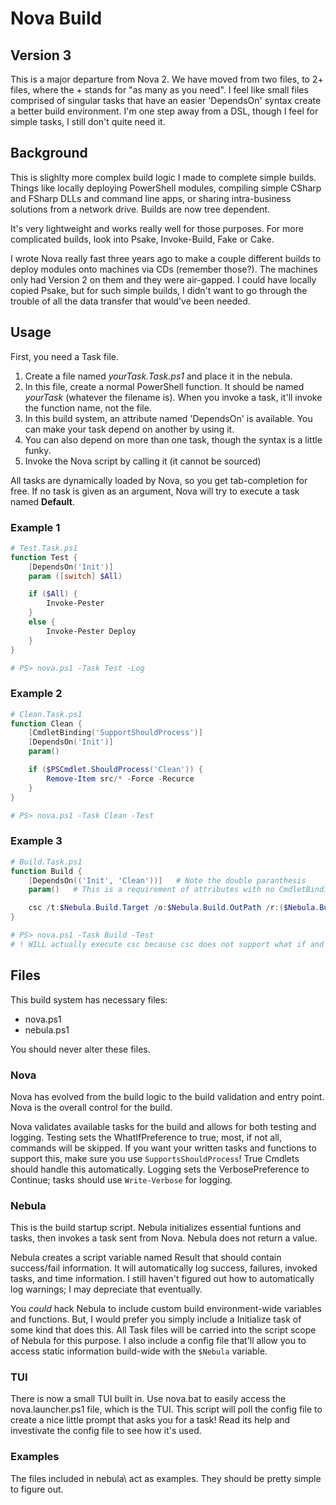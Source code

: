 ﻿# Nova Build

## Version 3

This is a major departure from Nova 2.
We have moved from two files, to 2+ files, where the + stands for "as many as you need".
I feel like small files comprised of singular tasks that have an easier 'DependsOn' syntax create a better build environment.
I'm one step away from a DSL, though I feel for simple tasks, I still don't quite need it.

## Background

This is slighlty more complex build logic I made to complete simple builds. Things like locally deploying PowerShell modules, compiling simple CSharp and FSharp DLLs and command line apps, or sharing intra-business solutions from a network drive.
Builds are now tree dependent.

It's very lightweight and works really well for those purposes. For more complicated builds, look into Psake, Invoke-Build, Fake or Cake.

I wrote Nova really fast three years ago to make a couple different builds to deploy modules onto machines via CDs (remember those?).
The machines only had Version 2 on them and they were air-gapped.
I could have locally copied Psake, but for such simple builds, I didn't want to go through the trouble of all the data transfer that would've been needed.

## Usage

First, you need a Task file.

1. Create a file named _yourTask.Task.ps1_ and place it in the nebula.
2. In this file, create a normal PowerShell function. It should be named _yourTask_ (whatever the filename is). When you invoke a task, it'll invoke the function name, not the file.
3. In this build system, an attribute named 'DependsOn' is available. You can make your task depend on another by using it.
4. You can also depend on more than one task, though the syntax is a little funky.
5. Invoke the Nova script by calling it (it cannot be sourced)

All tasks are dynamically loaded by Nova, so you get tab-completion for free.
If no task is given as an argument, Nova will try to execute a task named **Default**.

### Example 1

``` powershell
# Test.Task.ps1
function Test {
    [DependsOn('Init')]
    param ([switch] $All)

    if ($All) {
        Invoke-Pester
    }
    else {
        Invoke-Pester Deploy
    }
}

# PS> nova.ps1 -Task Test -Log
```

### Example 2

``` powershell
# Clean.Task.ps1
function Clean {
    [CmdletBinding('SupportShouldProcess')]
    [DependsOn('Init')]
    param()

    if ($PSCmdlet.ShouldProcess('Clean')) {
        Remove-Item src/* -Force -Recurce
    }
}

# PS> nova.ps1 -Task Clean -Test
```

### Example 3

``` powershell
# Build.Task.ps1
function Build {
    [DependsOn(('Init', 'Clean'))]   # Note the double paranthesis
    param()   # This is a requirement of attributes with no CmdletBinding call... we need a param block even if its empty

    csc /t:$Nebula.Build.Target /o:$Nebula.Build.OutPath /r:($Nebula.Build.Refs -join ';')
}

# PS> nova.ps1 -Task Build -Test
# ! WILL actually execute csc because csc does not support what if and you didn't make Build support it
```

## Files

This build system has necessary files:

- nova.ps1
- nebula.ps1

You should never alter these files.

### Nova

Nova has evolved from the build logic to the build validation and entry point.
Nova is the overall control for the build.

Nova validates available tasks for the build and allows for both testing and logging.
Testing sets the WhatIfPreference to true; most, if not all, commands will be skipped.
If you want your written tasks and functions to support this, make sure you use `SupportsShouldProcess`!
True Cmdlets should handle this automatically.
Logging sets the VerbosePreference to Continue; tasks should use `Write-Verbose` for logging.

### Nebula

This is the build startup script.
Nebula initializes essential funtions and tasks, then invokes a task sent from Nova.
Nebula does not return a value.
  
Nebula creates a script variable named Result that should contain success/fail information.
It will automatically log success, failures, invoked tasks, and time information.
I still haven't figured out how to automatically log warnings; I may depreciate that eventually.

You _could_ hack Nebula to include custom build environment-wide variables and functions.
But, I would prefer you simply include a Initialize task of some kind that does this.
All Task files will be carried into the script scope of Nebula for this purpose.
I also include a config file that'll allow you to access static information build-wide with the `$Nebula` variable.

### TUI

There is now a small TUI built in.
Use nova.bat to easily access the nova.launcher.ps1 file, which is the TUI.
This script will poll the config file to create a nice little prompt that asks you for a task!
Read its help and investivate the config file to see how it's used.

### Examples

The files included in nebula\ act as examples.
They should be pretty simple to figure out.
